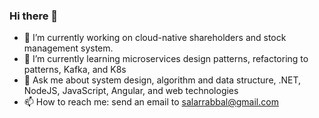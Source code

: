 ### Hi there 👋

<!--
**rabbal/rabbal** is a ✨ _special_ ✨ repository because its `README.md` (this file) appears on your GitHub profile.
- 👯 I’m looking to collaborate on ...
-->


- 🔭 I’m currently working on cloud-native shareholders and stock management system.
- 🌱 I’m currently learning microservices design patterns, refactoring to patterns, Kafka, and K8s
- 💬 Ask me about system design, algorithm and data structure, .NET, NodeJS, JavaScript, Angular, and web technologies
- 📫 How to reach me: send an email to salarrabbal@gmail.com
